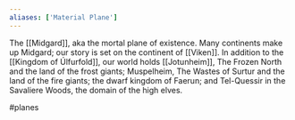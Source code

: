 ```yaml
---
aliases: ['Material Plane']
---
```

The [[Midgard]], aka the mortal plane of existence. Many continents make up Midgard; our story is set on the continent of [[Viken]]. In addition to the [[Kingdom of Úlfurfold]], our world holds [[Jotunheim]], The Frozen North and the land of the frost giants; Muspelheim, The Wastes of Surtur and the land of the fire giants; the dwarf kingdom of Faerun; and Tel-Quessir in the Savaliere Woods, the domain of the high elves.

#planes


